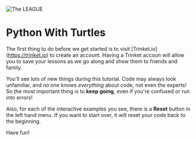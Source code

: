 

![The LEAGUE](https://www.jointheleague.org/wp-content/uploads/2022/01/logo1.png)


# Python With Turtles

The first thing to do before we get started is to visit [Trinket.io]
(https://trinket.io) to create an account. Having a Trinket accoun will allow
you to save your lessons as we go along and show them to friends and
family. 

You'll see lots of new things during this tutorial.  Code may always look
unfamiliar, and *no one knows everything* about code, not even the experts!
So the most important thing is to **keep going**, even if you're confused or
run into errors!

Also, for each of the interactive examples you see, there is a **Reset**
button in the left hand menu.  If you want to start over, it will reset your
code back to the beginning.

Have fun!



